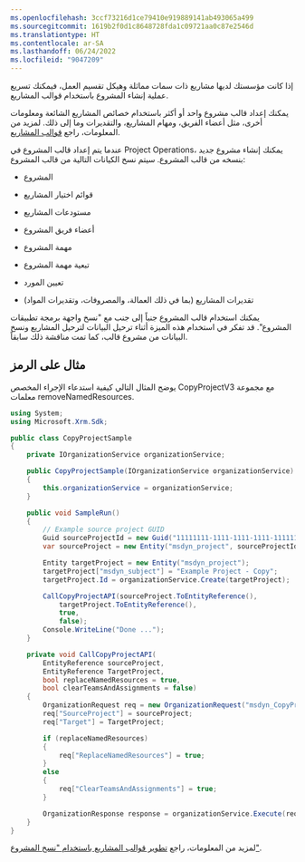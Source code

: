 ```yaml
---
ms.openlocfilehash: 3ccf73216d1ce79410e919889141ab493065a499
ms.sourcegitcommit: 1619b2f0d1c8648728fda1c09721aa0c87e2546d
ms.translationtype: HT
ms.contentlocale: ar-SA
ms.lasthandoff: 06/24/2022
ms.locfileid: "9047209"
---
```

إذا كانت مؤسستك لديها مشاريع ذات سمات مماثلة وهيكل تقسيم العمل، فيمكنك تسريع عملية إنشاء المشروع باستخدام قوالب المشاريع.

يمكنك إعداد قالب مشروع واحد أو أكثر باستخدام خصائص المشاريع الشائعة ومعلومات أخرى، مثل أعضاء الفريق، ومهام المشاريع، والتقديرات وما إلى ذلك. لمزيد من المعلومات، راجع [قوالب المشاريع](/dynamics365/project-operations/psa/project-templates/?azure-portal=true).

عندما يتم إعداد قالب المشروع في Project Operations، يمكنك إنشاء مشروع جديد بنسخه من قالب المشروع. سيتم نسخ الكيانات التالية من قالب المشروع:

- المشروع

- قوائم اختيار المشاريع

- مستودعات المشاريع

- أعضاء فريق المشروع

- مهمة المشروع

- تبعية مهمة المشروع

- تعيين المورد

- تقديرات المشاريع (بما في ذلك العمالة، والمصروفات، وتقديرات المواد)

يمكنك استخدام قالب المشروع جنباً إلى جنب مع "نسخ واجهة برمجة تطبيقات المشروع". قد تفكر في استخدام هذه الميزة أثناء ترحيل البيانات لترحيل المشاريع ونسخ البيانات من مشروع قالب، كما تمت مناقشة ذلك سابقاً.

## <a name="code-example"></a>مثال على الرمز

يوضح المثال التالي كيفية استدعاء الإجراء المخصص CopyProjectV3 مع مجموعة معلمات removeNamedResources.

```csharp
using System;
using Microsoft.Xrm.Sdk;

public class CopyProjectSample
{
    private IOrganizationService organizationService;

    public CopyProjectSample(IOrganizationService organizationService)
    {
        this.organizationService = organizationService;
    }

    public void SampleRun()
    {
        // Example source project GUID
        Guid sourceProjectId = new Guid("11111111-1111-1111-1111-111111111111");
        var sourceProject = new Entity("msdyn_project", sourceProjectId);

        Entity targetProject = new Entity("msdyn_project");
        targetProject["msdyn_subject"] = "Example Project - Copy";
        targetProject.Id = organizationService.Create(targetProject);

        CallCopyProjectAPI(sourceProject.ToEntityReference(),
            targetProject.ToEntityReference(),
            true,
            false);
        Console.WriteLine("Done ...");
    }

    private void CallCopyProjectAPI(
        EntityReference sourceProject,
        EntityReference TargetProject,
        bool replaceNamedResources = true,
        bool clearTeamsAndAssignments = false)
    {
        OrganizationRequest req = new OrganizationRequest("msdyn_CopyProjectV3");
        req["SourceProject"] = sourceProject;
        req["Target"] = TargetProject;

        if (replaceNamedResources)
        {
            req["ReplaceNamedResources"] = true;
        }
        else
        {
            req["ClearTeamsAndAssignments"] = true;
        }

        OrganizationResponse response = organizationService.Execute(req);
    }
}
```

لمزيد من المعلومات، راجع [تطوير قوالب المشاريع باستخدام "نسخ المشروع"](/dynamics365/project-operations/project-management/dev-copy-project/?azure-portal=true).
